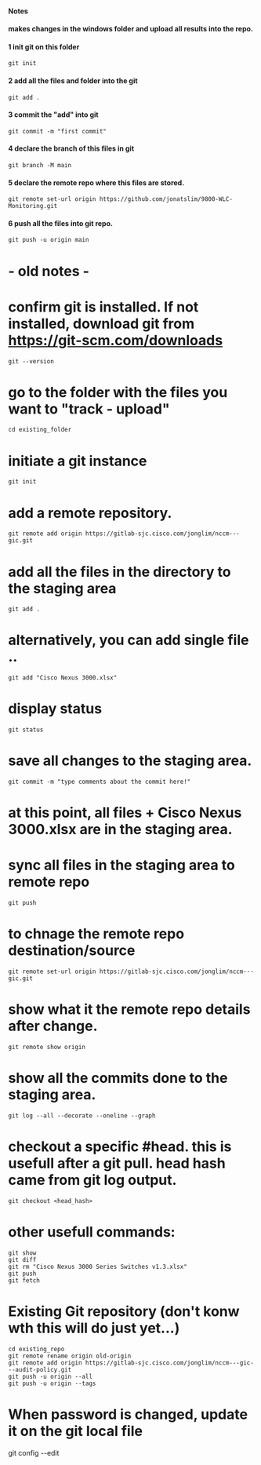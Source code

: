 #### Notes
#### makes changes in the windows folder and upload all results into the repo.
####
#### 1 init git on this folder
	git init

#### 2 add all the files and folder into the git
	git add .

#### 3 commit the "add" into git
	git commit -m "first commit"

#### 4 declare the branch of this files in git
	git branch -M main

#### 5 declare the remote repo where this files are stored.
	git remote set-url origin https://github.com/jonatslim/9800-WLC-Monitoring.git

#### 6 push all the files into git repo.
	git push -u origin main

# - old notes - 

# confirm git is installed. If not installed, download git from https://git-scm.com/downloads
	git --version
# go to the folder with the files you want to "track - upload"
	cd existing_folder
# initiate a git instance 
	git init
# add a remote repository.
	git remote add origin https://gitlab-sjc.cisco.com/jonglim/nccm---gic.git
# add all the files in the directory to the staging area
	git add .
# alternatively, you can add single file ..
	git add "Cisco Nexus 3000.xlsx"
# display status
	git status
# save all changes to the staging area.
	git commit -m "type comments about the commit here!"
# at this point, all files + Cisco Nexus 3000.xlsx are in the staging area.
# sync all files in the staging area to remote repo
	git push

# to chnage the remote repo destination/source
	git remote set-url origin https://gitlab-sjc.cisco.com/jonglim/nccm---gic.git
# show what it the remote repo details after change.
	git remote show origin
# show all the commits done to the staging area.
	git log --all --decorate --oneline --graph
# checkout a specific #head. this is usefull after a git pull. head hash came from git log output.
	git checkout <head_hash>
# other usefull commands:
	git show
	git diff
	git rm "Cisco Nexus 3000 Series Switches v1.3.xlsx"
	git push
	git fetch
# Existing Git repository (don't konw wth this will do just yet...)
	cd existing_repo
	git remote rename origin old-origin
	git remote add origin https://gitlab-sjc.cisco.com/jonglim/nccm---gic---audit-policy.git
	git push -u origin --all
	git push -u origin --tags
# When password is changed, update it on the git local file
git config --edit
<then update the password...>
